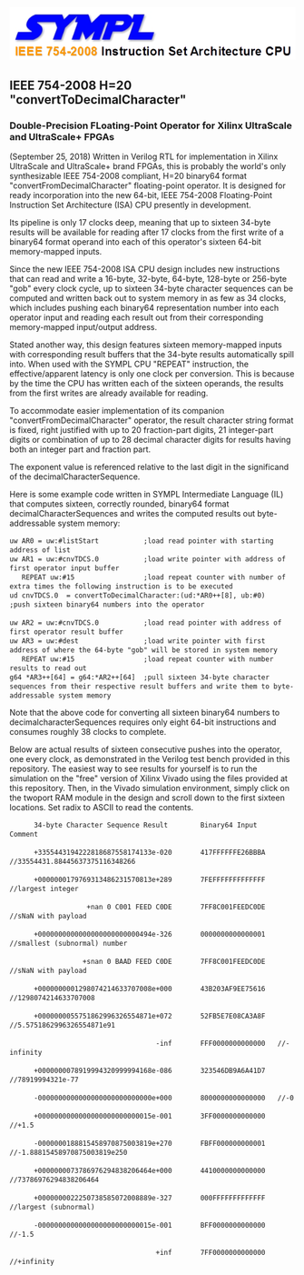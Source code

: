 ![](https://github.com/jerry-D/IEEE-754-2008_ISA_CPU/blob/master/images/SYMPL_CPU_LOGO.png)

## IEEE 754-2008  H=20 "convertToDecimalCharacter"  
### Double-Precision FLoating-Point Operator for Xilinx UltraScale and UltraScale+ FPGAs

(September 25, 2018) Written in Verilog RTL for implementation in Xilinx UltraScale and UltraScale+ brand FPGAs, this is probably the world's only synthesizable IEEE 754-2008 compliant, H=20 binary64 format "convertFromDecimalCharacter" floating-point operator.  It is designed for ready incorporation into the new 64-bit, IEEE 754-2008 Floating-Point Instruction Set Architecture (ISA) CPU presently in development.

Its pipeline is only 17 clocks deep, meaning that up to sixteen 34-byte results will be available for reading after 17 clocks from the first write of a binary64 format operand into each of this operator's sixteen 64-bit memory-mapped inputs.  

Since the new IEEE 754-2008 ISA CPU design includes new instructions that can read and write a 16-byte, 32-byte, 64-byte, 128-byte or 256-byte "gob" every clock cycle, up to sixteen 34-byte character sequences can be computed and written back out to system memory in as few as 34 clocks, which includes pushing each binary64 representation number into each operator input and reading each result out from their corresponding memory-mapped input/output address.

Stated another way, this design features sixteen memory-mapped inputs with corresponding result buffers that the 34-byte results automatically spill into.  When used with the SYMPL CPU "REPEAT" instruction, the effective/apparent latency is only one clock per conversion.  This is because by the time the CPU has written each of the sixteen operands, the results from the first writes are already available for reading.

To accommodate easier implementation of its companion "convertFromDecimalCharacter" operator, the result character string format is fixed, right justified with up to 20 fraction-part digits, 21 integer-part digits or combination of up to 28 decimal character digits for results having both an integer part and fraction part.

The exponent value is referenced relative to the last digit in the significand of the decimalCharacterSequence.  

Here is some example code written in SYMPL Intermediate Language (IL) that computes sixteen, correctly rounded, binary64 format decimalCharacterSequences and writes the computed results out byte-addressable system memory:

    uw AR0 = uw:#listStart           ;load read pointer with starting address of list
    uw AR1 = uw:#cnvTDCS.0           ;load write pointer with address of first operator input buffer
       REPEAT uw:#15                 ;load repeat counter with number of extra times the following instruction is to be executed              
    ud cnvTDCS.0  = convertToDecimalCharacter:(ud:*AR0++[8], ub:#0)      ;push sixteen binary64 numbers into the operator

    uw AR2 = uw:#cnvTDCS.0           ;load read pointer with address of first operator result buffer
    uw AR3 = uw:#dest                ;load write pointer with first address of where the 64-byte "gob" will be stored in system memory
       REPEAT uw:#15                 ;load repeat counter with number results to read out                  
    g64 *AR3++[64] = g64:*AR2++[64]  ;pull sixteen 34-byte character sequences from their respective result buffers and write them to byte-addressable system memory

Note that the above code for converting all sixteen binary64 numbers to decimalcharacterSequences requires only eight 64-bit instructions and consumes roughly 38 clocks to complete.

Below are actual results of sixteen consecutive pushes into the operator, one every clock, as demonstrated in the Verilog test bench provided in this repository.  The easiest way to see results for yourself is to run the simulation on the "free" version of Xilinx Vivado using the files provided at this repository.  Then, in the Vivado simulation environment, simply click on the twoport RAM module in the design and scroll down to the first sixteen locations.  Set radix to ASCII to read the contents.
```
      34-byte Character Sequence Result        Binary64 Input     Comment

      +3355443194222818687558174133e-020       417FFFFFFE26BBBA   //33554431.88445637375116348266
      
      +0000000179769313486231570813e+289       7FEFFFFFFFFFFFFF   //largest integer

                   +nan 0 C001 FEED C0DE       7FF8C001FEEDC0DE   //sNaN with payload
                   
      +0000000000000000000000000494e-326       0000000000000001   //smallest (subnormal) number 
        
                  +snan 0 BAAD FEED C0DE       7FF8C001FEEDC0DE   //sNaN with payload
                  
      +0000000001298074214633707008e+000       43B203AF9EE75616   //1298074214633707008

      +0000000055751862996326554871e+072       52FB5E7E08CA3A8F   //5.5751862996326554871e91

                                    -inf       FFF0000000000000   //-infinity
                                    
      +0000000078919994320999994168e-086       323546DB9A6A41D7   //78919994321e-77

      -0000000000000000000000000000e+000       8000000000000000   //-0

      +0000000000000000000000000015e-001       3FF0000000000000   //+1.5

      -0000000188815458970875003819e+270       FBFF000000000001   //-1.88815458970875003819e250

      +0000000073786976294838206464e+000       4410000000000000   //73786976294838206464

      +0000000022250738585072008889e-327       000FFFFFFFFFFFFF   //largest (subnormal)

      -0000000000000000000000000015e-001       BFF0000000000000   //-1.5

                                    +inf       7FF0000000000000   //+infinity
                                    

```
